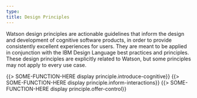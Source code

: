 ```yaml
---
type: 
title: Design Principles
---
```


Watson design principles are actionable guidelines that inform the design and development of cognitive software products, in order to provide consistently excellent experiences for users. They are meant to be applied in conjunction with the IBM Design Language best practices and principles. These design principles are explicitly related to Watson, but some principles may not apply to every use case.

{{> SOME-FUNCTION-HERE display principle.introduce-cognitive}}
{{> SOME-FUNCTION-HERE display principle.inform-interactions}}
{{> SOME-FUNCTION-HERE display principle.offer-control}}

